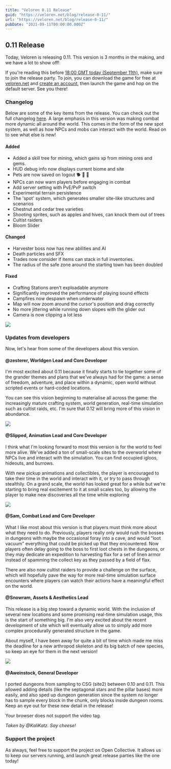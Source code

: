 ```yaml
---
title: "Veloren 0.11 Release"
guid: "https://veloren.net/blog/release-0-11/"
url: "https://veloren.net/blog/release-0-11/"
pubDate: "2021-09-11T00:00:00.000Z"
---
```


## 0.11 Release

Today, Veloren is releasing 0.11. This version is 3 months in the making, and we have a lot to show off!

If you're reading this before [18:00 GMT today (September 11th)](https://everytimezone.com/s/cefd9f4d), make sure to join the release party. To join, you can download the game for free at [veloren.net](https://veloren.net/download) and [create an account](https://veloren.net/account), then launch the game and hop on the default server. See you there!

### Changelog

Below are some of the key items from the release. You can check out the full changelog [here](https://gitlab.com/veloren/veloren/-/blob/e4716147a7356eb13088e7d74ace3ccdcb5cd900/CHANGELOG.md#0110-2021-09-11). A large emphasis in this version was making combat more dynamic all around the world. This comes in the form of the new spot system, as well as how NPCs and mobs can interact with the world. Read on to see what else is new!

#### Added

- Added a skill tree for mining, which gains xp from mining ores and gems.
- HUD debug info now displays current biome and site
- Pets are now saved on logout 🐕 🦎 🐼
- NPCs can now warn players before engaging in combat
- Add server setting with PvE/PvP switch
- Experimental terrain persistence
- The 'spot' system, which generates smaller site-like structures and scenarios
- Chestnut and cedar tree varieties
- Shooting sprites, such as apples and hives, can knock them out of trees
- Cultist raiders
- Bloom Slider

#### Changed

- Harvester boss now has new abilities and AI
- Death particles and SFX
- Trades now consider if items can stack in full inventories.
- The radius of the safe zone around the starting town has been doubled

#### Fixed

- Crafting Stations aren't exploadable anymore
- Significantly improved the performance of playing sound effects
- Campfires now despawn when underwater
- Map will now zoom around the cursor's position and drag correctly
- No more jittering while running down slopes with the glider out
- Camera is now clipping a lot less

![](https://s3.eu-central-2.wasabisys.com/veloren-blog/cdn/634860358623821835/884138091537907793/screenshot_1630865233900.png)

### Updates from developers

Now, let's hear from some of the developers about this version.

#### @zesterer, Worldgen Lead and Core Developer

I'm most excited about 0.11 because it finally starts to tie together some of the grander themes and plans that we've always had for the game: a sense of freedom, adventure, and place within a dynamic, open world without scripted events or hard-coded locations.

You can see this vision beginning to materialise all across the game: the increasingly mature crafting system, world generation, real-time simulation such as cultist raids, etc. I'm sure that 0.12 will bring more of this vision in abundance.

![](https://s3.eu-central-2.wasabisys.com/veloren-blog/cdn/634860358623821835/885141629902684180/bg_12.jpg)

#### @Slipped, Animation Lead and Core Developer

I think what I'm looking forward to most this version is for the world to feel more alive. We've added a ton of small-scale sites to the overworld where NPCs live and interact with the simulation. You can find occupied igloos, hideouts, and burrows.

With new pickup animations and collectibles, the player is encouraged to take their time in the world and interact with it, or try to pass through stealthily. On a grand scale, the world has looked great for a while but we're starting to bring real excitement to it at small scales too, by allowing the player to make new discoveries all the time while exploring

![](https://s3.eu-central-2.wasabisys.com/veloren-blog/cdn/634860358623821835/884297602462539876/screenshot_1630903166427.png)

#### @Sam, Combat Lead and Core Developer

What I like most about this version is that players must think more about what they need to do. Previously, players really only would rush the bosses in dungeons with maybe the occasional foray into a cave, and would "loot vacuum" everything that could be picked up that they encountered. Now players often delay going to the boss to first loot chests in the dungeons, or they may dedicate an expedition to harvesting flax for a set of linen armor instead of spamming the collect key as they passed by a field of flax.

There are also now cultist raiders to provide a challenge on the surface, which will hopefully pave the way for more real-time simulation surface encounters where players can watch their actions have a meaningful effect on the world.

#### @Snowram, Assets & Aesthetics Lead

This release is a big step toward a dynamic world. With the inclusion of several new locations and some promising real-time simulation usage, this is the start of something big. I'm also very excited about the recent development of site which will eventually allow us to simply add more complex procedurally generated structure in the game.

About myself, I have been away for quite a bit of time which made me miss the deadline for a new arthropod skeleton and its big batch of new species, so keep an eye for them in the next version!

![](https://s3.eu-central-2.wasabisys.com/veloren-blog/cdn/634860358623821835/885141632519905330/bg_10.jpg)

#### @Aweinstock, General Developer

I ported dungeons from sampling to CSG (site2) between 0.10 and 0.11. This allowed adding details (like the septagonal stars and the pillar bases) more easily, and also sped up dungeon generation since the system no longer has to sample every block in the chunk, only blocks inside dungeon rooms. Keep an eye out for these new detail in the release!

Your browser does not support the video tag.

_Taken by @KaliKatz. Say cheese!_

### Support the project

As always, feel free to support the project on Open Collective. It allows us to keep our servers running, and launch great release parties like the one today!
